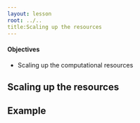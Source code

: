 ```yaml
---
layout: lesson
root: ../..
title:Scaling up the resources 
---
```

<div class="objectives" markdown="1">

#### Objectives
*   Scaling up the computational resources  


<h2> Scaling up the resources </h2> 

<h2> Example </h2> 


